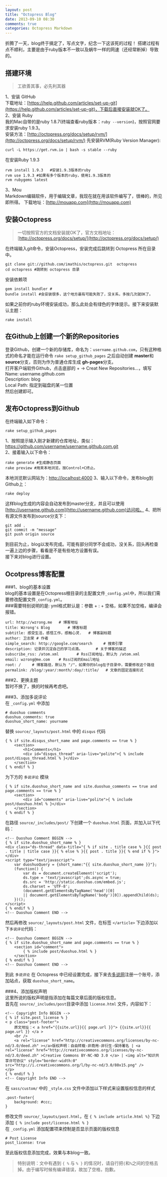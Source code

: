 ```yaml
---
layout: post
title: "Octopress Blog"
date: 2013-09-10 08:30
comments: true
categories: Octopress Markdown
---
```

  折腾了一天，blog终于搞定了，写点文字，纪念一下这该死的过程！
搭建过程有点不顺利，主要是由于ruby版本不一致以及蜗牛一样的网速（还经常断掉）导致的。
 
搭建环境
---
>工欲善其事，必先利其器

1、安装 GitHub   
下载地址：[https://help.github.com/articles/set-up-git](https://help.github.com/articles/set-up-git)，下载后直接安装就OK了。   
2、安装 Ruby    
我的Mac自带的是ruby 1.8.7(终端查看ruby版本：`ruby --version`)，按照官网要求安装ruby 1.9.3。    
安装方法：[http://octopress.org/docs/setup/rvm/](http://octopress.org/docs/setup/rvm/)
先安装RVM(Ruby Version Manager): 

    curl -L https://get.rvm.io | bash -s stable --ruby
    
在安装Ruby 1.9.3

    rvm install 1.9.3	#安装1.9.3版本的ruby
    rvm use 1.9.3 #如果有多个版本的ruby，使用1.9.3版本的
    rvm rubygems latest

3、Mou   
Markdown编辑软件，用于编辑文章，我现在就在用该软件编写了，很棒的，所见即所得。  下载地址：[http://mouapp.com](http://mouapp.com)   

安装Octopress
---
>一切按照官方的文档安装就OK了，官方文档地址：[http://octopress.org/docs/setup/](http://octopress.org/docs/setup/)

在终端输入git命令，安装Octopress，安装完成后跳转到 Octopress 所在目录中。

    git clone git://github.com/imathis/octopress.git  octopress
    cd octopress #跳转到 octopress 目录

安装依赖项

    gem install bundler #
    bundle install #会安装很多，这个地方最有可能失败了，没关系，多按几次就OK了。
    
如果之前你的ruby环境安装成功，那么此处会有绿色的字体提示。接下来安装默认主题：   

    rake install


在Github上创建一个新的Repositories
---
登录Github，创建一个新的存储库，命名为：`username.github.com`，只有这种格式的命名才能在运行命令 `rake setup_github_pages` 之后自动创建 **master**和**source**分支，否则为作为普通仓库生成 **gh-pages**分支。   
打开客户端软件Github，点击底部的 + -> Creat New Repositories…，填写   
Name: username.github.com   
Description: blog   
Local Path: 指定到磁盘的某一位置   
然后创建即可。

 <!-- more -->
 
发布Octopress到Github
---
在终端输入如下命令：

    rake setup_github_pages

1、按照提示输入刚才新建的仓库地址，类似：https://github.com/username/username.github.com.git    
2、接着输入以下命令：

    rake generate #生成静态页面
    rake preview #用来本地浏览，按Control+C终止。 

本地浏览默认网站为：[http://localhost:4000](http://localhost:4000)
3、输入以下命令，发布blog到Github上：

    rake deploy
    
这样blog生成的内容会自动发布到master分支，并且可以使用 [http://username.github.com](http://username.github.com)访问啦。
4、把所有源文件发布到source分支下：

    git add .
    git commit -m "message"
    git push origin source
    
到目前为止，blog以发布完成。可能有部分同学不会成功，没关系，回头再检查一遍上边的步骤，看看是不是有些地方设置有误。      
接下来对blog进行设置。

Ocotpress博客配置
---
###1、blog的基本设置    
blog的基本设置是在Octopress根目录的主配置文件`_config.yml`中，所以我们需要修改配置文件`_config.yml`。   
###需要特别说明的是: yml格式默认是：参数 + : + 空格，如果不加空格，编译会报错。

    url: http://wzrong.me 	# 博客地址
    title: Wzrong's Blog		# 博客标题
    subtitle: 感受生活，感悟工作，感触心灵. 	# 博客副标题
    author: 卫志荣	# 作者
    simple_search: http://google.com/search		# 搜索引擎
    description: 记录并沉淀自己的学习点滴。		# 关于博客的描述
    subscribe_rss: /atom.xml		# Rss订阅地址，默认为 /atom.xml
    email: wzrong@me.com	# Rss订阅的Email地址
    root: / 	# 博客路径，默认为 "/"，如果你的blog在子目录中，需要修改这个路径
    permalink: /blog/:year/:month/:day/:title/   # 文章的固定连接形式
    
###2、更换主题    
暂时不换了，换的时候再考虑吧。

###3、添加多说评论   
在 `_config.yml` 中添加   
    
    # duoshuo comments
    duoshuo_comments: true
    duoshuo_short_name: yourname
    
替换 `source/_layouts/post.html` 中的 `disqus` 代码

    { % if site.disqus_short_name and page.comments == true % }
        <section>
            <h1>Comments</h1>
            <div id="disqus_thread" aria-live="polite">{ % include post/disqus_thread.html % }</div>
        </section>
    { % endif % }
    
为下方的 `多说评论` 模块

    { % if site.duoshuo_short_name and site.duoshuo_comments == true and page.comments == true % }
        <section>
            <div id="comments" aria-live="polite">{ % include post/duoshuo.html % }</div>
        </section>
    { % endif % }
    
在路径 `source/_includes/post/` 下创建一个 `duoshuo.html` 页面，并加入以下代码：

    <!-- Duoshuo Comment BEGIN -->
    { % if site.duoshuo_short_name % }        
    <div class="ds-thread" data-title="{ % if site . title case % }{{ post . title | title case }}{ % else % }{{ post . title }}{ % end if % }"></div>
    <script type="text/javascript">
        var duoshuoQuery = {short_name:"{{ site.duoshuo_short_name }}"};
        (function() {
            var ds = document.createElement('script');
            ds.type = 'text/javascript';ds.async = true;
            ds.src = 'http://static.duoshuo.com/embed.js';
            ds.charset = 'UTF-8';
            (document.getElementsByTagName('head')[0] 
            || document.getElementsByTagName('body')[0]).appendChild(ds);
        })();
    </script>    
    { % endif % }
    <!-- Duoshuo Comment END -->    
   
然后再修改 `source/_layouts/post.html` 文件，在标签 `</article>` 下边添加以下`多说评论`代码：

    <!-- Duoshuo Comment BEGIN -->
    { % if site.duoshuo_short_name and page.comments == true % }
        <section id="comment">
            { % include post/duoshuo.html % }
        </section>
    { % endif % }	
    <!-- Duoshuo Comment END -->

到此 `多说评论` 在 Octopress 中已经设置完成，接下来去[多说网](http://duoshuo.com)注册一个账号，添加站点，获取 `duoshuo_short_name`。
    
###4、添加版权声明    
这里所说的版权声明是指添加在每篇文章后面的版权信息。    
首先在 `source/_includes/post`目录中添加 `license.html` 文件，内容如下：

    <!-- Copyright Info BEGIN -->
    { % if site.post_license % }
    < p class="post-footer">
        原文地址：< a href="{{site.url}}{{ page.url }}"> {{site.url}}{{ page.url }} </a >
        <br />
        <a rel="license" href="http://creativecommons.org/licenses/by-nc-nd/3.0/deed.zh" ></a>版权声明：自由转载-非商用-非衍生-保持署名 | <a rel="license" href="http://creativecommons.org/licenses/by-nc-nd/3.0/deed.zh" >Creative Commons BY-NC-ND 3.0 </a> | <img alt="知识共享许可协议" style="border-width:0" src="http://i.creativecommons.org/l/by-nc-nd/3.0/80x15.png" />
    </p>
    { % endif % }
    <!-- Copyright Info END -->
    
在 `sass/custom/` 中的 `_style.css` 文件中添加以下样式来设置版权信息的样式

    .post-footer{
        background: #ccc;
    }
    
修改文件 `source/_layouts/post.html`，在 `{ % include article.html %}` 下边添加 `{ % include post/license.html % }`    
在 `_config.yml` 添加配置项来控制是否显示页面的版权信息   

    # Post License
    post_license: true
至此版权信息添加完成，效果与本blog一致。

>特别说明：文中有遇到 `{ %` 与 `% }` 的情况时，请自行把`{`和`%`之间的空格去掉。由于编写时候有编译错误，故加了空格，抱歉。
